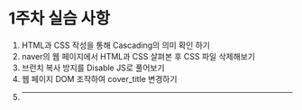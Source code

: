 # 1주차 실슴 사항 
1. HTML과 CSS 작성을 통해 Cascading의 의미 확인 하기
2. naver의 웹 페이지에서 HTML과 CSS 살펴본 후 CSS 파일 삭제해보기
3. 브런치 복사 방지를 Disable JS로 풀어보기
4. 웹 페이지 DOM 조작하여 cover_title 변경하기
5. ----

